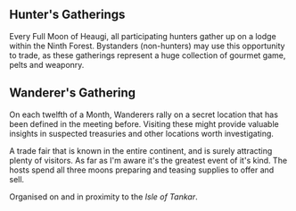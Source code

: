 ---
---

## Hunter's Gatherings

Every Full Moon of Heaugi, all participating hunters gather up on a lodge within the Ninth Forest.
Bystanders (non-hunters) may use this opportunity to trade, as these gatherings represent a huge collection of gourmet game, pelts and weaponry. 

## Wanderer's Gathering

On each twelfth of a Month, Wanderers rally on a secret location that has been defined in the meeting before. Visiting these might provide valuable insights in suspected treasuries and other locations worth investigating. 

A trade fair that is known in the entire continent, and is surely attracting plenty of visitors.
As far as I'm aware it's the greatest event of it's kind. 
The hosts spend all three moons preparing and teasing supplies to offer and sell. 

Organised on and in proximity to the *Isle of Tankar*. 
